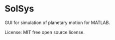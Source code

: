 # SolSys
GUI for simulation of planetary motion for MATLAB. 

License: MIT free open source license.
